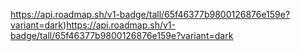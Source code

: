 https://api.roadmap.sh/v1-badge/tall/65f46377b9800126876e159e?variant=dark)https://api.roadmap.sh/v1-badge/tall/65f46377b9800126876e159e?variant=dark
